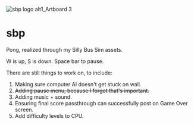 ![sbp logo alt1_Artboard 3](https://user-images.githubusercontent.com/108698268/203157487-44ab2517-5c75-4761-971e-fadcbdc2ebf7.png)
# sbp
Pong, realized through my Silly Bus Sim assets.

W is up,
S is down.
Space bar to pause.

There are still things to work on, to include:
1. Making sure computer AI doesn't get stuck on wall.
2. <s>Adding pause menu, because I forgot that's important.</s>
3. Adding music + sound.<br>
4. Ensuring final score passthrough can successfully post on Game Over screen.
5. Add difficulty levels to CPU.

